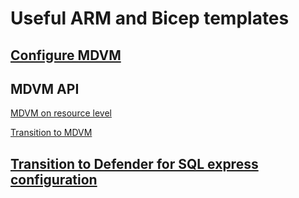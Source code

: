 # Useful ARM and Bicep templates

## [Configure MDVM](https://learn.microsoft.com/en-us/azure/templates/microsoft.security/servervulnerabilityassessmentssettings?pivots=deployment-language-bicep)

## MDVM API
[MDVM on resource level](https://learn.microsoft.com/en-us/azure/defender-for-cloud/deploy-vulnerability-assessment-defender-vulnerability-management#onboarding-your-machines-to-defender-vulnerability-management)

[Transition to MDVM](https://learn.microsoft.com/en-us/azure/defender-for-cloud/how-to-transition-to-built-in#transition-with-rest-api)

## [Transition to Defender for SQL express configuration](https://learn.microsoft.com/en-us/azure/defender-for-cloud/powershell-sample-vulnerability-assessment-azure-sql)

